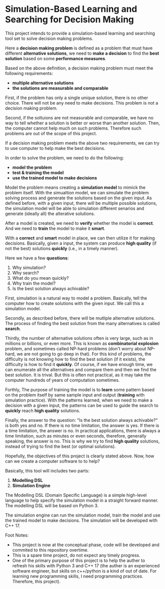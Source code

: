 # Simulation-Based Learning and Searching for Decision Making

This project intends to provide a simulation-based learning and searching tool set to solve decision making problems.

Here a **decision making problem** is defined as a problem that must have different **alternative solutions**, we need to **make a decision** to find the **best solution** based on some **performance measures**.

Based on the above definition, a decision making problem must meet the following requirements:

  - **multiple alternative solutions**
  - **the solutions are measurable and comparable**

First, if the problem has only a single unique solution, there is no other choice. There will not be any need to make decisions. This problem is not a decision making problem.

Second, if the soltuions are not measurable and comparable, we have no way to tell whether a solution is better or worse than another solution. Then, the computer cannot help much on such problems. Therefore such problems are out of the scope of this project. 

If a decision making problem meets the above two requirements, we can try to use computer to help make the best decisions. 

In order to solve the problem, we need to do the following:

  - **model the problem**
  - **test & training the model**
  - **use the trained model to make decisions**
  
Model the problem means creating a **simulation model** to mimick the problem itself. With the simualtion model, we can simulate the problem solving process and generate the solutions based on the given input. As defined before, with a given input, there will be multiple possible solutions, the simulation model will be able to simulation different senarios and generate (ideally all) the alterative solutions. 

After a model is created, we need to **verify** whether the model is **correct**. And we need to **train** the model to make it **smart**.

With a **correct** and **smart** model in place, we can then utilize it for making decisions. Basically, given a input, the system can produce **high quality** (if not the best) solutions **quickly** (i.e., in a timely manner).

Here we have a few **questions**:
  1. Why simulation?
  2. Why search? 
  3. What do you mean quickly?
  4. Why train the model?
  5. Is the best solution always achivable?
  
First, simulation is a natural way to model a problem. Basically, tell the computer how to create solutions with the given input. We call this a simulation model.

Secondly, as described before, there will be mutliple alternative solutions. The process of finding the best solution from the many alternatives is called **search**. 

Thirdly, the number of alternative solutions often is very large, such as in millions or billions, or even more. This is known as **combinatorial explosion** problem, and sometimes called NP-hard problems (don't worry about NP-hard, we are not going to go deep in that). For this kind of problems, the difficulty is not knowing how to find the best solution (if it exists), the difficulty is how to find it **quickly**. Of course, if we have enough time, we can enumerate all the alternatives and compare them and then we find the best solution. It is trival. But this is often not practical, as it may take the computer hundreds of years of computation sometimes.  

Forthly, The purpose of training the model is to **learn** some pattern based on the problem itself by same sample input and output (**training** with simulation practice). With the patterns learned, when we need to make a decision with a given input, the patterns can be used to guide the search to **quickly** reach **high quality** solutions.

Finally, the answer to the question: "Is the best solution always achivable?" is both yes and no. If there is no time limitation, the answer is yes. If there is a time limitation, the answer is no. In practical applications, there is always a time limitation, such as minutes or even seconds, therefore, generally speaking, the answer is no. This is why we try to find **high quality** solutions, instead of trying to find the best (or optimal solutions).

Hopefully, the objectives of this project is clearly stated above. Now, how can we create a computer software to to help?

Basically, this tool will includes two parts:

  1. **Modelling DSL**
  2. **Simulation Engine** 
  
The Modelling DSL (Domain Specific Language) is a simple high-level language to help specify the simulation model in a straight forward manner. The modelling DSL will be based on Python 3.
 
The simulation engine can run the simulation model, train the model and use the trained model to make decisions. The simulation will be developed with C++ 17.

Foot Notes:
 - This project is now at the conceptual phase, code will be developed and commited to this repository overtime.
 - This is a spare time project, do not expect any timely progress.
 - One of the primary purpose of this project is to help the auther to refresh his skills with Python 3 and C++ 17 
   (the auther is an experienced software engineer, but skills on c++/python is a kind of out of date. For learning new programming skills, I need programming practices. Therefore, this project).
   
